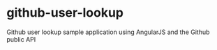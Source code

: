 # github-user-lookup
Github user lookup sample application using AngularJS and the Github public API
